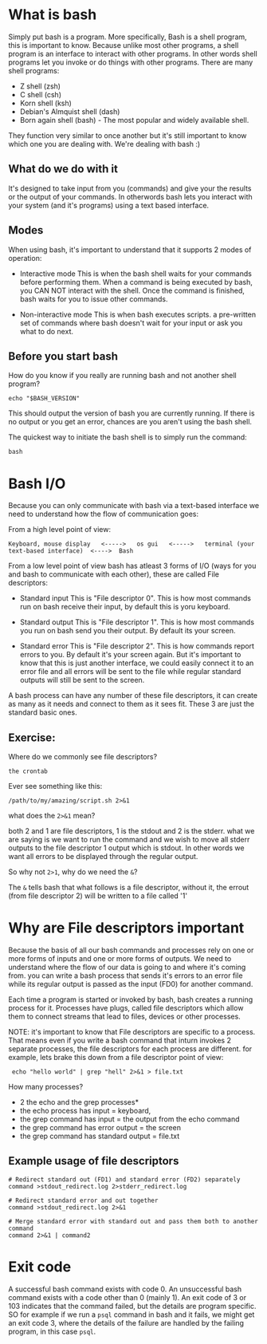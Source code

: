 What is bash
============
Simply put bash is a program. 
More specifically, Bash is a shell program, this is important to know. Because unlike most other programs, a shell program is an interface to interact with other programs. In other words shell programs let you invoke or do things with other programs. There are many shell programs:

- Z shell (zsh)
- C shell (csh)
- Korn shell (ksh)
- Debian's Almquist shell (dash)
- Born again shell (bash) - The most popular and widely available shell.

They function very similar to once another but it's still important to know which one you are dealing with. We're dealing with bash :)


What do we do with it
---------------------
It's designed to take input from you (commands) and give your the results or the output of your commands. In otherwords bash lets you interact with your system (and it's programs) using a text based interface.


Modes
-----
When using bash, it's important to understand that it supports 2 modes of operation:

- Interactive mode
	This is when the bash shell waits for your commands before performing them. When a command is being executed by bash, you CAN NOT  interact with the shell. Once the command is finished, bash waits for you to issue other commands.

- Non-interactive mode
	This is when bash executes scripts. a pre-written set of commands where bash doesn't wait for your input or ask you what to do next.


Before you start bash
---------------------
How do you know if you really are running bash and not another shell program?

	echo "$BASH_VERSION"

This should output the version of bash you are currently running. If there is no output or you get an error, chances are you aren't using the bash shell.

The quickest way to initiate the bash shell is to simply run the command:
	
	bash


Bash I/O
========
Because you can only communicate with bash via a text-based interface we need to understand how the flow of communication goes:

From a high level point of view:

    Keyboard, mouse display   <----->   os gui   <----->   terminal (your text-based interface)  <---->  Bash 


From a low level point of view bash has atleast 3 forms of I/O (ways for you and bash to communicate with each other), these are called File descriptors:

- Standard input
	This is "File descriptor 0". This is how most commands run on bash receive their input, by default this is yoru keyboard.

- Standard output
	This is "File descriptor 1". This is how most commands you run on bash send you their output. By default its your screen.

- Standard error
	This is "File descriptor 2". This is how commands report errors to you. By default it's your screen again. But it's important to know that this is just another interface, we could easily connect it to an error file and all errors will be sent to the file while regular standard outputs will still be sent to the screen.


A bash process can have any number of these file descriptors, it can create as many as it needs and connect to them as it sees fit. These 3 are just the standard basic ones.


Exercise:
---------

Where do we commonly see file descriptors?
	
	the crontab

Ever see something like this:
	
	/path/to/my/amazing/script.sh 2>&1

what does the `2>&1` mean?

both 2 and 1 are file descriptors, 1 is the stdout and 2 is the stderr. what we are saying is we want to run the command and we wish to move all stderr outputs to the file descriptor 1 output which is stdout. In other words we want all errors to be displayed through the regular output.

So why not `2>1`, why do we need the `&`?

The `&` tells bash that what follows is a file descriptor, without it, the errout (from file descriptor 2) will be written to a file called '1'


Why are File descriptors important
==================================
Because the basis of all our bash commands and processes rely on one or more forms of inputs and one or more forms of outputs. We need to understand where the flow of our data is going to and where it's coming from.
you can write a bash process that sends it's errors to an error file while its regular output is passed as the input (FD0) for another command.

Each time a program is started or invoked by bash, bash creates a running process for it. Processes have plugs, called file descriptors which allow them to connect streams that lead to files, devices or other processes.


NOTE: it's important to know that File descriptors are specific to a process. That means even if you write a bash command that inturn invokes 2 separate processes, the file descriptors for each process are different. for example, lets brake this down from a file descriptor point of view:

	 echo "hello world" | grep "hell" 2>&1 > file.txt

How many processes? 

- 2 the echo and the grep processes*
- the echo process has input = keyboard,
- the grep command has input = the output from the echo command
- the grep command has error output = the screen
- the grep command has standard output = file.txt

Example usage of file descriptors
---------------------------------
	
	# Redirect standard out (FD1) and standard error (FD2) separately
	command >stdout_redirect.log 2>stderr_redirect.log

	# Redirect standard error and out together
	command >stdout_redirect.log 2>&1

	# Merge standard error with standard out and pass them both to another command
	command 2>&1 | command2

Exit code
=========
A successful bash command exists with code 0.
An unsuccessful bash command exists with a code other than 0 (mainly 1).
An exit code of 3 or 103 indicates that the command failed, but the details are program specific. SO for example if we run a `psql` command in bash and it fails, we might get an exit code 3, where the details of the failure are handled by the failing program, in this case `psql`.
	

